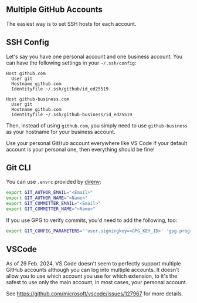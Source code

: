 ## Multiple GitHub Accounts

The easiest way is to set SSH hosts for each account.

## SSH Config

Let's say you have one personal account and one business account.
You can have the following settings in your `~/.ssh/config`:

```ssh
Host github.com
  User git
  Hostname github.com
  Identityfile ~/.ssh/github/id_ed25519

Host github-business.com
  User git
  Hostname github.com
  Identityfile ~/.ssh/github-business/id_ed25519
```

Then, instead of using `github.com`, you simply need to use `github-business` as your hostname for your business account.

Use your personal GitHub account everywhere like VS Code if your default account is your personal one, then everything should be fine!

## Git CLI

You can use `.envrc` provided by [direnv](https://github.com/direnv/direnv):

```sh
export GIT_AUTHOR_EMAIL="<Email>"
export GIT_AUTHOR_NAME="<Name>"
export GIT_COMMITTER_EMAIL="<Email>"
export GIT_COMMITTER_NAME="<Name>"
```

If you use GPG to verify commits, you'd need to add the following, too:

```sh
export GIT_CONFIG_PARAMETERS="'user.signingkey=<GPG_KEY_ID>' 'gpg.program=gpg2'"
```

## VSCode

As of 29 Feb. 2024, VS Code doesn't seem to perfectly support multiple GitHub accounts although you can log into multiple accounts. It doesn't allow you to use which account you use for which extension, to it's the safest to use only the main account, in most cases, your personal account.

See https://github.com/microsoft/vscode/issues/127967 for more details.
